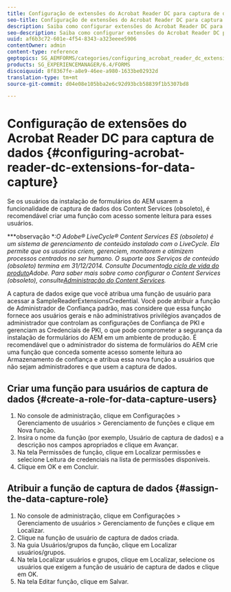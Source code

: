 ```yaml
---
title: Configuração de extensões do Acrobat Reader DC para captura de dados
seo-title: Configuração de extensões do Acrobat Reader DC para captura de dados
description: Saiba como configurar extensões do Acrobat Reader DC para captura de dados.
seo-description: Saiba como configurar extensões do Acrobat Reader DC para captura de dados.
uuid: af6b3c72-601e-4f54-8343-a323eeee5906
contentOwner: admin
content-type: reference
geptopics: SG_AEMFORMS/categories/configuring_acrobat_reader_dc_extensions
products: SG_EXPERIENCEMANAGER/6.4/FORMS
discoiquuid: 8f8367fe-a8e9-46ee-a980-1633be02932d
translation-type: tm+mt
source-git-commit: d04e08e105bba2e6c92d93bcb58839f1b5307bd8

---
```



# Configuração de extensões do Acrobat Reader DC para captura de dados {#configuring-acrobat-reader-dc-extensions-for-data-capture}

Se os usuários da instalação de formulários do AEM usarem a funcionalidade de captura de dados dos Content Services (obsoleto), é recomendável criar uma função com acesso somente leitura para esses usuários.

***observação **:O Adobe® LiveCycle® Content Services ES (obsoleto) é um sistema de gerenciamento de conteúdo instalado com o LiveCycle. Ela permite que os usuários criem, gerenciem, monitorem e otimizem processos centrados no ser humano. O suporte aos Serviços de conteúdo (obsoleto) termina em 31/12/2014. Consulte Documento[do ciclo de vida do produto](https://www.adobe.com/support/products/enterprise/eol/eol_matrix.html)Adobe. Para saber mais sobre como configurar o Content Services (obsoleto), consulte[Administração do Content Services](https://help.adobe.com/en_US/livecycle/9.0/admin_contentservices.pdf).*

A captura de dados exige que você atribua uma função de usuário para acessar a SampleReaderExtensionsCredential. Você pode atribuir a função de Administrador de Confiança padrão, mas considere que essa função fornece aos usuários gerais e não administrativos privilégios avançados de administrador que controlam as configurações de Confiança de PKI e gerenciam as Credenciais de PKI, o que pode comprometer a segurança da instalação de formulários do AEM em um ambiente de produção. É recomendável que o administrador do sistema de formulários do AEM crie uma função que conceda somente acesso somente leitura ao Armazenamento de confiança e atribua essa nova função a usuários que não sejam administradores e que usem a captura de dados.

## Criar uma função para usuários de captura de dados {#create-a-role-for-data-capture-users}

1. No console de administração, clique em Configurações > Gerenciamento de usuários > Gerenciamento de funções e clique em Nova função.
1. Insira o nome da função (por exemplo, Usuário de captura de dados) e a descrição nos campos apropriados e clique em Avançar.
1. Na tela Permissões de função, clique em Localizar permissões e selecione Leitura de credenciais na lista de permissões disponíveis.
1. Clique em OK e em Concluir.

## Atribuir a função de captura de dados {#assign-the-data-capture-role}

1. No console de administração, clique em Configurações > Gerenciamento de usuários > Gerenciamento de funções e clique em Localizar.
1. Clique na função de usuário de captura de dados criada.
1. Na guia Usuários/grupos da função, clique em Localizar usuários/grupos.
1. Na tela Localizar usuários e grupos, clique em Localizar, selecione os usuários que exigem a função de usuário de captura de dados e clique em OK.
1. Na tela Editar função, clique em Salvar.

